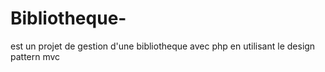 # Bibliotheque-
est un projet de gestion d'une bibliotheque avec php en utilisant le design pattern mvc
